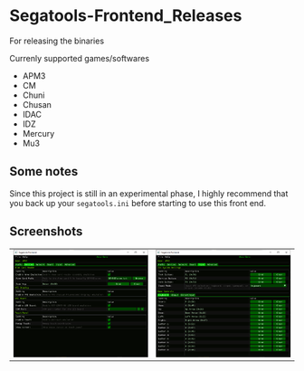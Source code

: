 # Segatools-Frontend_Releases
For releasing the binaries


Currenly supported games/softwares

- APM3
- CM
- Chuni
- Chusan
- IDAC
- IDZ
- Mercury
- Mu3

## Some notes  
Since this project is still in an experimental phase, I highly recommend that you back up your `segatools.ini` before starting to use this front end.
  
## Screenshots

<table>
  <tr>
    <td><img src="media/SegatoolsFrontend_image1.png" alt="Segatools Frontend Screenshot 1" width="400"/></td>
    <td><img src="media/SegatoolsFrontend_image2.png" alt="Segatools Frontend Screenshot 2" width="400"/></td>
  </tr>
</table>

